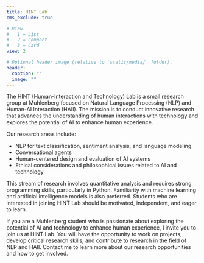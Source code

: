 ```yaml
---
title: HINT Lab
cms_exclude: true

# View.
#   1 = List
#   2 = Compact
#   3 = Card
view: 2

# Optional header image (relative to `static/media/` folder).
header:
  caption: ""
  image: ""
---
```


The HINT (Human-Interaction and Technology) Lab is a small research group at Muhlenberg focused on Natural Language Processing (NLP) and Human-AI Interaction (HAII). The mission is to conduct innovative research that advances the understanding of human interactions with technology and explores the potential of AI to enhance human experience.

Our research areas include:

* NLP for text classification, sentiment analysis, and language modeling
* Conversational agents
* Human-centered design and evaluation of AI systems
* Ethical considerations and philosophical issues related to AI and technology

This stream of research involves quantitative analysis and requires strong programming skills, particularly in Python. Familiarity with machine learning and artificial intelligence models is also preferred. Students who are interested in joining HINT Lab should be motivated, independent, and eager to learn.

If you are a Muhlenberg student who is passionate about exploring the potential of AI and technology to enhance human experience, I invite you to join us at HINT Lab. You will have the opportunity to work on projects, develop critical research skills, and contribute to research in the field of NLP and HAII. Contact me to learn more about our research opportunities and how to get involved.

